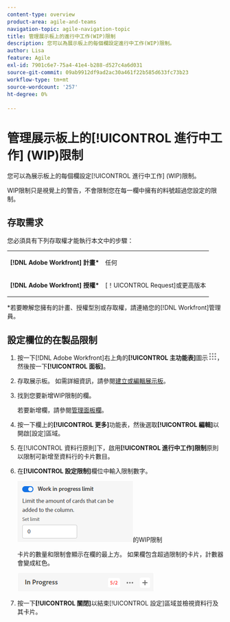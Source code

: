```yaml
---
content-type: overview
product-area: agile-and-teams
navigation-topic: agile-navigation-topic
title: 管理展示板上的進行中工作(WIP)限制
description: 您可以為展示板上的每個欄設定進行中工作(WIP)限制。
author: Lisa
feature: Agile
exl-id: 7901c6e7-75a4-41e4-b288-d527c4a6d031
source-git-commit: 09ab9912df9ad2ac30a461f22b585d633fc73b23
workflow-type: tm+mt
source-wordcount: '257'
ht-degree: 0%

---
```


# 管理展示板上的[!UICONTROL 進行中工作] (WIP)限制

您可以為展示板上的每個欄設定[!UICONTROL 進行中工作] (WIP)限制。

WIP限制只是視覺上的警告，不會限制您在每一欄中擁有的料號超過您設定的限制。

## 存取需求

您必須具有下列存取權才能執行本文中的步驟：

<table style="table-layout:auto"> 
 <col> 
 </col> 
 <col> 
 </col> 
 <tbody> 
  <tr> 
   <td role="rowheader"><strong>[!DNL Adobe Workfront] 計畫*</strong></td> 
   <td> <p>任何</p> </td> 
  </tr> 
  <tr> 
   <td role="rowheader"><strong>[!DNL Adobe Workfront] 授權*</strong></td> 
   <td> <p>[！UICONTROL Request]或更高版本</p> </td> 
  </tr> 
 </tbody> 
</table>

&#42;若要瞭解您擁有的計畫、授權型別或存取權，請連絡您的[!DNL Workfront]管理員。

## 設定欄位的在製品限制

1. 按一下[!DNL Adobe Workfront]右上角的&#x200B;**[!UICONTROL 主功能表]**&#x200B;圖示![](assets/main-menu-icon.png)，然後按一下&#x200B;**[!UICONTROL 面板]**。
1. 存取展示板。 如需詳細資訊，請參閱[建立或編輯展示板](../../agile/get-started-with-boards/create-edit-board.md)。
1. 找到您要新增WIP限制的欄。

   若要新增欄，請參閱[管理面板欄](/help/quicksilver/agile/get-started-with-boards/manage-board-columns.md)。

1. 按一下欄上的&#x200B;**[!UICONTROL 更多]**&#x200B;功能表，然後選取&#x200B;**[!UICONTROL 編輯]**&#x200B;以開啟[設定]區域。
1. 在[!UICONTROL 資料行原則]下，啟用&#x200B;**[!UICONTROL 進行中工作]限制**&#x200B;原則以限制可新增至資料行的卡片數目。
1. 在&#x200B;**[!UICONTROL 設定限制]**&#x200B;欄位中輸入限制數字。

   ![欄](assets/boards-wip-limit-in-column.png)的WIP限制

   卡片的數量和限制會顯示在欄的最上方。 如果欄包含超過限制的卡片，計數器會變成紅色。

   ![在製品限制計數器](assets/boards-wip-limit-counter.png)

1. 按一下&#x200B;**[!UICONTROL 關閉]**&#x200B;以結束[!UICONTROL 設定]區域並檢視資料行及其卡片。
